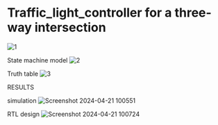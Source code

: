 # Traffic_light_controller for a three-way intersection
![1](https://github.com/riseofphoenix7/traffic_light_controller/assets/154606261/7322668e-13f0-4669-be7c-dbf0da8b4150)

State machine model
![2](https://github.com/riseofphoenix7/traffic_light_controller/assets/154606261/58d94957-94a4-46b4-9bbf-a6887219aac3)

Truth table
![3](https://github.com/riseofphoenix7/traffic_light_controller/assets/154606261/c6fa830f-d1c0-4c51-84f2-8b2d974e8349)

RESULTS

simulation
![Screenshot 2024-04-21 100551](https://github.com/riseofphoenix7/traffic_light_controller/assets/154606261/627fb321-603c-4357-905b-13ce85e6ebd6)

RTL design
![Screenshot 2024-04-21 100724](https://github.com/riseofphoenix7/traffic_light_controller/assets/154606261/5d98f6cb-52c6-4c30-823b-a40b9040ce0e)

